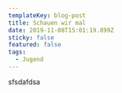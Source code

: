 ```yaml
---
templateKey: blog-post
title: Schauen wir mal
date: 2019-11-08T15:01:19.899Z
sticky: false
featured: false
tags:
  - Jugend
---
```

sfsdafdsa 
